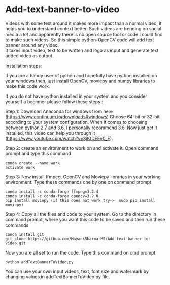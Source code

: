 
	
# Add-text-banner-to-video 
Videos with some text around it makes more impact than a normal video, it helps you to understand context better. Such videos are trending on social media a lot and apparently there is no open source tool or code I could find to make such videos. So this simple python-OpenCV code will add text banner around any video.  
It takes input video, text to be written and logo as input and generate text added video as output. 
 
 
Installation steps: 
 
If you are a handy user of python and hopefully have python installed on your windows then, just install OpenCV, moviepy and numpy libraries to make this code work. 
 
If you do not have python installed in your system and you consider yourself a beginner please follow these steps : 
 
Step 1: Download Anaconda for windows from here (https://www.continuum.io/downloads#windows) 
Choose 64-bit or 32-bit according to your system configuration. When it comes to choosing between python 2.7 and 3.6, I personally recommend 3.6. Now just get it installed, this video can help you through it (https://www.youtube.com/watch?v=SjKtDEEv0_E). 
 
Step 2: create an environment to work on and activate it. Open command prompt and type this command

	conda create --name work
	activate work
 
Step 3: Now install ffmpeg, OpenCV and Moviepy libraries in your working environment. Type these commands one by one on command prompt

	conda install -c conda-forge ffmpeg=3.2.4
	conda install -c conda-forge opencv=3.2.0
	pip install moviepy (if this does not work try->  sudo pip install moviepy) 
 
Step 4: Copy all the files and code to your system. Go to the directory in command prompt, where you want this code to be saved and then run these commands 

	conda install git
	git clone https://github.com/MayankSharma-MS/Add-text-banner-to-video.git

Now you are all set to run the code. Type this command on cmd prompt
	
	python addTextBannerToVideo.py

You can use your own input videos, text, font size and watermark by changing values in addTextBannerToVideo.py file.
